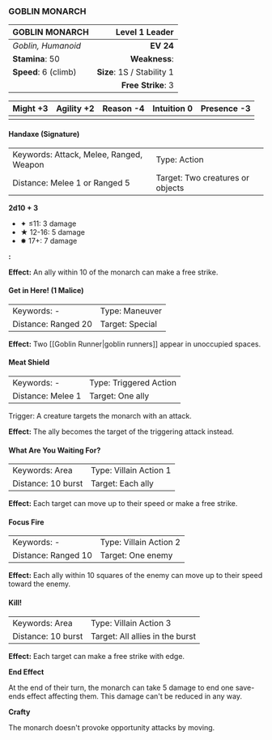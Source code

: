### GOBLIN MONARCH

| GOBLIN MONARCH       |         **Level 1 Leader** |
| :------------------- | -------------------------: |
| *Goblin, Humanoid*   |                  **EV 24** |
| **Stamina**: 50      |              **Weakness**: |
| **Speed**: 6 (climb) | **Size**: 1S / Stability 1 |
|                      |         **Free Strike**: 3 |

| **Might** +3 | **Agility** +2 | **Reason** -4 | **Intuition** 0 | **Presence** -3 |
| ------------ | -------------- | ------------- | --------------- | --------------- |
|              |                |               |                 |                 |

#### Handaxe (Signature)

|                                         |                                  |
| :-------------------------------------- | :------------------------------- |
| Keywords: Attack, Melee, Ranged, Weapon | Type: Action                     |
| Distance: Melee 1 or Ranged 5           | Target: Two creatures or objects |

**2d10 + 3**

- ✦ ≤11: 3 damage
- ★ 12-16: 5 damage
- ✸ 17+: 7 damage

**:**

**Effect:** An ally within 10 of the monarch can make a free strike.

#### Get in Here! (1 Malice)

|                     |                 |
| :------------------ | :-------------- |
| Keywords: -         | Type: Maneuver  |
| Distance: Ranged 20 | Target: Special |

**Effect:** Two [[Goblin Runner|goblin runners]] appear in unoccupied spaces.

#### Meat Shield

|                   |                        |
| :---------------- | :--------------------- |
| Keywords: -       | Type: Triggered Action |
| Distance: Melee 1 | Target: One ally       |

Trigger: A creature targets the monarch with an attack.

**Effect:** The ally becomes the target of the triggering attack instead.

#### What Are You Waiting For?

|                    |                        |
| :----------------- | :--------------------- |
| Keywords: Area     | Type: Villain Action 1 |
| Distance: 10 burst | Target: Each ally      |

**Effect:** Each target can move up to their speed or make a free strike.

#### Focus Fire

|                     |                        |
| :------------------ | :--------------------- |
| Keywords: -         | Type: Villain Action 2 |
| Distance: Ranged 10 | Target: One enemy      |

**Effect:** Each ally within 10 squares of the enemy can move up to their speed toward the enemy.

#### Kill!

|                    |                                 |
| :----------------- | :------------------------------ |
| Keywords: Area     | Type: Villain Action 3          |
| Distance: 10 burst | Target: All allies in the burst |

**Effect:** Each target can make a free strike with edge.

**End Effect**

At the end of their turn, the monarch can take 5 damage to end one save-ends effect affecting them. This damage can't be reduced in any way.

**Crafty**

The monarch doesn't provoke opportunity attacks by moving.
